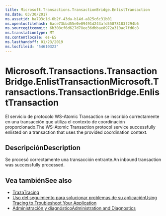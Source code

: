 ```yaml
---
title: Microsoft.Transactions.TransactionBridge.EnlistTransaction
ms.date: 03/30/2017
ms.assetid: ba793c1d-6b2f-43da-b14d-a825c6c31b01
ms.openlocfilehash: 6ace73bbd55e0e09491d243afd55878183f294b6
ms.sourcegitcommit: 6b308cf6d627d78ee36dbbae8972a310ac7fd6c8
ms.translationtype: MT
ms.contentlocale: es-ES
ms.lasthandoff: 01/23/2019
ms.locfileid: "54610323"
---
```

# <a name="microsofttransactionstransactionbridgeenlisttransaction"></a><span data-ttu-id="7d063-102">Microsoft.Transactions.TransactionBridge.EnlistTransaction</span><span class="sxs-lookup"><span data-stu-id="7d063-102">Microsoft.Transactions.TransactionBridge.EnlistTransaction</span></span>
<span data-ttu-id="7d063-103">El servicio de protocolo WS-Atomic Transaction se inscribió correctamente en una transacción que utiliza el contexto de coordinación proporcionado.</span><span class="sxs-lookup"><span data-stu-id="7d063-103">The WS-Atomic Transaction protocol service successfully enlisted on a transaction that uses the provided coordination context.</span></span>  
  
## <a name="description"></a><span data-ttu-id="7d063-104">Descripción</span><span class="sxs-lookup"><span data-stu-id="7d063-104">Description</span></span>  
 <span data-ttu-id="7d063-105">Se procesó correctamente una transacción entrante.</span><span class="sxs-lookup"><span data-stu-id="7d063-105">An inbound transaction was successfully processed.</span></span>  
  
## <a name="see-also"></a><span data-ttu-id="7d063-106">Vea también</span><span class="sxs-lookup"><span data-stu-id="7d063-106">See also</span></span>
- [<span data-ttu-id="7d063-107">Traza</span><span class="sxs-lookup"><span data-stu-id="7d063-107">Tracing</span></span>](../../../../../docs/framework/wcf/diagnostics/tracing/index.md)
- [<span data-ttu-id="7d063-108">Uso del seguimiento para solucionar problemas de su aplicación</span><span class="sxs-lookup"><span data-stu-id="7d063-108">Using Tracing to Troubleshoot Your Application</span></span>](../../../../../docs/framework/wcf/diagnostics/tracing/using-tracing-to-troubleshoot-your-application.md)
- [<span data-ttu-id="7d063-109">Administración y diagnóstico</span><span class="sxs-lookup"><span data-stu-id="7d063-109">Administration and Diagnostics</span></span>](../../../../../docs/framework/wcf/diagnostics/index.md)

